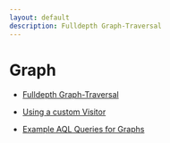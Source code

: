 ```yaml
---
layout: default
description: Fulldepth Graph-Traversal
---
```

Graph
=====

- [Fulldepth Graph-Traversal](graph-fulldepthtraversal.html)

- [Using a custom Visitor](graph-customvisitorfromnodejs.html)

- [Example AQL Queries for Graphs](graph-exampleactorsandmovies.html)
